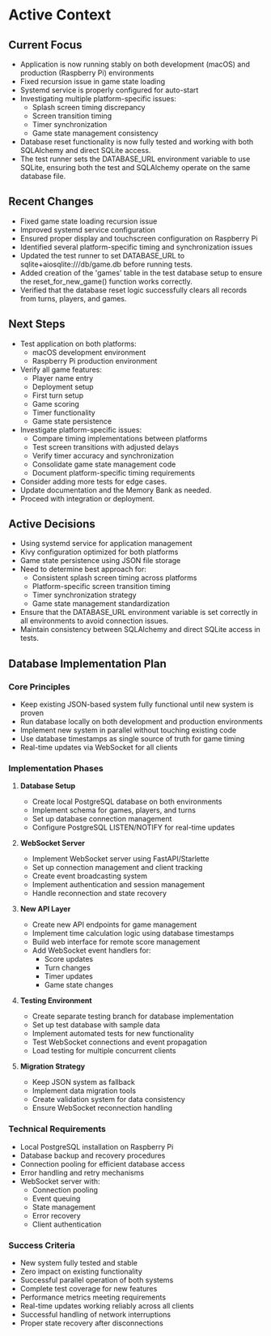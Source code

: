 # Active Context

## Current Focus

- Application is now running stably on both development (macOS) and production (Raspberry Pi) environments
- Fixed recursion issue in game state loading
- Systemd service is properly configured for auto-start
- Investigating multiple platform-specific issues:
  - Splash screen timing discrepancy
  - Screen transition timing
  - Timer synchronization
  - Game state management consistency
- Database reset functionality is now fully tested and working with both SQLAlchemy and direct SQLite access.
- The test runner sets the DATABASE_URL environment variable to use SQLite, ensuring both the test and SQLAlchemy operate on the same database file.

## Recent Changes

- Fixed game state loading recursion issue
- Improved systemd service configuration
- Ensured proper display and touchscreen configuration on Raspberry Pi
- Identified several platform-specific timing and synchronization issues
- Updated the test runner to set DATABASE_URL to sqlite+aiosqlite:///db/game.db before running tests.
- Added creation of the 'games' table in the test database setup to ensure the reset_for_new_game() function works correctly.
- Verified that the database reset logic successfully clears all records from turns, players, and games.

## Next Steps

- Test application on both platforms:
  - macOS development environment
  - Raspberry Pi production environment
- Verify all game features:
  - Player name entry
  - Deployment setup
  - First turn setup
  - Game scoring
  - Timer functionality
  - Game state persistence
- Investigate platform-specific issues:
  - Compare timing implementations between platforms
  - Test screen transitions with adjusted delays
  - Verify timer accuracy and synchronization
  - Consolidate game state management code
  - Document platform-specific timing requirements
- Consider adding more tests for edge cases.
- Update documentation and the Memory Bank as needed.
- Proceed with integration or deployment.

## Active Decisions

- Using systemd service for application management
- Kivy configuration optimized for both platforms
- Game state persistence using JSON file storage
- Need to determine best approach for:
  - Consistent splash screen timing across platforms
  - Platform-specific screen transition timing
  - Timer synchronization strategy
  - Game state management standardization
- Ensure that the DATABASE_URL environment variable is set correctly in all environments to avoid connection issues.
- Maintain consistency between SQLAlchemy and direct SQLite access in tests.

## Database Implementation Plan

### Core Principles

- Keep existing JSON-based system fully functional until new system is proven
- Run database locally on both development and production environments
- Implement new system in parallel without touching existing code
- Use database timestamps as single source of truth for game timing
- Real-time updates via WebSocket for all clients

### Implementation Phases

1. **Database Setup**

   - Create local PostgreSQL database on both environments
   - Implement schema for games, players, and turns
   - Set up database connection management
   - Configure PostgreSQL LISTEN/NOTIFY for real-time updates

2. **WebSocket Server**

   - Implement WebSocket server using FastAPI/Starlette
   - Set up connection management and client tracking
   - Create event broadcasting system
   - Implement authentication and session management
   - Handle reconnection and state recovery

3. **New API Layer**

   - Create new API endpoints for game management
   - Implement time calculation logic using database timestamps
   - Build web interface for remote score management
   - Add WebSocket event handlers for:
     - Score updates
     - Turn changes
     - Timer updates
     - Game state changes

4. **Testing Environment**

   - Create separate testing branch for database implementation
   - Set up test database with sample data
   - Implement automated tests for new functionality
   - Test WebSocket connections and event propagation
   - Load testing for multiple concurrent clients

5. **Migration Strategy**
   - Keep JSON system as fallback
   - Implement data migration tools
   - Create validation system for data consistency
   - Ensure WebSocket reconnection handling

### Technical Requirements

- Local PostgreSQL installation on Raspberry Pi
- Database backup and recovery procedures
- Connection pooling for efficient database access
- Error handling and retry mechanisms
- WebSocket server with:
  - Connection pooling
  - Event queuing
  - State management
  - Error recovery
  - Client authentication

### Success Criteria

- New system fully tested and stable
- Zero impact on existing functionality
- Successful parallel operation of both systems
- Complete test coverage for new features
- Performance metrics meeting requirements
- Real-time updates working reliably across all clients
- Successful handling of network interruptions
- Proper state recovery after disconnections
